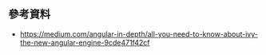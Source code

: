 

## 參考資料
- https://medium.com/angular-in-depth/all-you-need-to-know-about-ivy-the-new-angular-engine-9cde471f42cf
